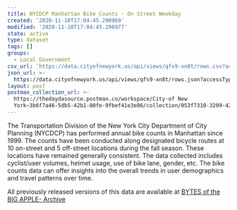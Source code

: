 ```yaml
---
title: NYCDCP Manhattan Bike Counts - On Street Weekday
created: '2020-11-10T17:04:45.290969'
modified: '2020-11-10T17:04:45.290977'
state: active
type: dataset
tags: []
groups:
  - Local Government
csv_url: 'https://data.cityofnewyork.us/api/views/qfs9-xn8t/rows.csv?accessType=DOWNLOAD'
json_url: >-
  https://data.cityofnewyork.us/api/views/qfs9-xn8t/rows.json?accessType=DOWNLOAD
layout: post
postman_collection_url: >-
  https://thedaydasource.postman.co/workspace/City-of New
  York~3b6f7a46-5db5-42b1-80fe-9fbef41e3e06/collection/053f7310-3209-4207-b14f-529986afbb4f
---
```

The Transportation Division of the New York City Department of City Planning (NYCDCP) has performed annual bike counts in Manhattan since 1999. The counts have been conducted along designated bicycle routes at 10 on-street and 5 off-street locations during the fall season. These locations have remained generally consistent. The data collected includes cyclist/user volumes, helmet usage, use of bike lane, gender, etc. The bike counts data can offer insights into the overall trends in user demographics and travel patterns over time.

All previously released versions of this data are available at <a href="https://www1.nyc.gov/site/planning/data-maps/open-data/bytes-archive.page?sorts[year]=0">BYTES of the BIG APPLE- Archive</a>
